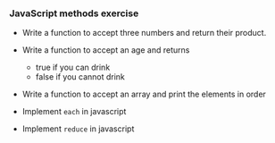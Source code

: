 ### JavaScript methods exercise

* Write a function to accept three numbers and return their product.
* Write a function to accept an age and returns
  * true if you can drink
  * false if you cannot drink
* Write a function to accept an array and print the elements in order

* Implement `each` in javascript
* Implement `reduce` in javascript
